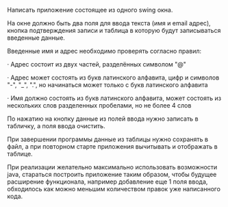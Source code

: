 Написать приложение состоящее из одного swing окна.

На окне должно быть два поля для ввода текста (имя и email адрес), кнопка подтверждения записи и таблица в которую будут записываться введенные данные.

Введенные имя и адрес необходимо проверять согласно правил:

· Адрес состоит из двух частей, разделённых символом "@"

· Адрес может состоять из букв латинского алфавита, цифр и символов "-", "_", ".", но начинаться может только с букв латинского алфавита

· Имя должно состоять из букв латинского алфавита, может состоять из нескольких слов разделенных пробелами, но не более 4 слов

По нажатию на кнопку данные из полей ввода нужно записать в табличку, а поля ввода очистить.

При завершении программы данные из таблицы нужно сохранять в файл, а при повторном старте приложения вычитывать и отображать в таблице.

При реализации желательно максимально использовать возможности java, стараться построить приложение таким образом, чтобы будущее расширение функционала, например добавление еще 1 поля ввода, обходилось как можно меньшим количеством правок уже написанного кода.